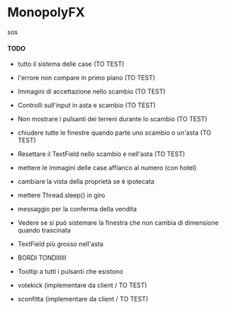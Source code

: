 # MonopolyFX

sos

#### TODO

- tutto il sistema delle case (TO TEST)
- l'errore non compare in primo piano (TO TEST)
- Immagini di accettazione nello scambio (TO TEST)
- Controlli sull'input in asta e scambio (TO TEST)
- Non mostrare i pulsanti dei terreni durante lo scambio (TO TEST)
- chiudere tutte le finestre quando parte uno scambio o un'asta (TO TEST)
- Resettare il TextField nello scambio e nell'asta (TO TEST)


- mettere le immagini delle case affianco al numero (con hotel)
- cambiare la vista della proprietà se è ipotecata
- mettere Thread.sleep() in giro
- messaggio per la conferma della vendita
- Vedere se si può sistemare la finestra che non cambia di dimensione quando trascinata
- TextField più grosso nell'asta
- BORDI TONDIIIIII
- Tooltip a tutti i pulsanti che esistono

- votekick (implementare da client / TO TEST)
- sconfitta (implementare da client / TO TEST)
